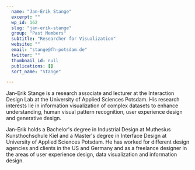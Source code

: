 ```yaml
---
  name: "Jan-Erik Stange"
  excerpt: ""
  wp_id: 162
  slug: "jan-erik-stange"
  group: "Past Members"
  subtitle: "Researcher for Visualization"
  website: ""
  email: "stange@fh-potsdam.de"
  twitter: ""
  thumbnail_id: null
  publications: []
  sort_name: "Stange"

---
```

Jan-Erik Stange is a research associate and lecturer at the Interaction Design Lab at the University of Applied Sciences Potsdam. His research interests lie in information visualization of complex datasets to enhance understanding, human visual pattern recognition, user experience design and generative design.

Jan-Erik holds a Bachelor's degree in Industrial Design at Muthesius Kunsthochschule Kiel and a Master's degree in Interface Design at University of Applied Sciences Potsdam. He has worked for different design agencies and clients in the US and Germany and as a freelance designer in the areas of user experience design, data visualization and information design.